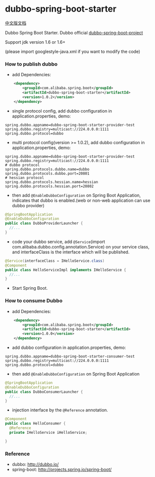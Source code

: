 dubbo-spring-boot-starter
===================================

[中文版文档](https://github.com/alibaba/dubbo-spring-boot-starter/blob/master/README_zh.md)

Dubbo Spring Boot Starter. Dubbo official [dubbo-spring-boot-project](https://github.com/dubbo/dubbo-spring-boot-project)

Support jdk version 1.6 or 1.6+

(please import googlestyle-java.xml if you want to modify the code)

### How to publish dubbo

* add Dependencies:

```xml
    <dependency>
        <groupId>com.alibaba.spring.boot</groupId>
        <artifactId>dubbo-spring-boot-starter</artifactId>
        <version>1.0.2</version>
    </dependency>
```
* single protocol config, add dubbo configuration in application.properties, demo:

```properties
spring.dubbo.appname=dubbo-spring-boot-starter-provider-test
spring.dubbo.registry=multicast://224.0.0.0:1111
spring.dubbo.protocol=dubbo
```
* multi protocol config(version >= 1.0.2), add dubbo configuration in application.properties, demo:

```properties
spring.dubbo.appname=dubbo-spring-boot-starter-provider-test
spring.dubbo.registry=multicast://224.0.0.0:1111
# dubbo protocol
spring.dubbo.protocols.dubbo.name=dubbo
spring.dubbo.protocols.dubbo.port=20801
# hessian protocol
spring.dubbo.protocols.hessian.name=hessian
spring.dubbo.protocols.hessian.port=20802
```

* then add `@EnableDubboConfiguration` on Spring Boot Application, indicates that dubbo is enabled.(web or non-web application can use dubbo provider)

```java
@SpringBootApplication
@EnableDubboConfiguration
public class DubboProviderLauncher {
  //...
}
```

* code your dubbo service, add `@Service`(import com.alibaba.dubbo.config.annotation.Service) on your service class, and interfaceClass is the interface which will be published.

```java
@Service(interfaceClass = IHelloService.class)
@Component
public class HelloServiceImpl implements IHelloService {
  //...
}
```

* Start Spring Boot.


### How to consume Dubbo

* add Dependencies:

```xml
    <dependency>
        <groupId>com.alibaba.spring.boot</groupId>
        <artifactId>dubbo-spring-boot-starter</artifactId>
        <version>1.0.0</version>
    </dependency>
```

* add dubbo configuration in application.properties, demo:

```properties
spring.dubbo.appname=dubbo-spring-boot-starter-consumer-test
spring.dubbo.registry=multicast://224.0.0.0:1111
spring.dubbo.protocol=dubbo
```

* then add `@EnableDubboConfiguration` on Spring Boot Application

```java
@SpringBootApplication
@EnableDubboConfiguration
public class DubboConsumerLauncher {
  //...
}
```

* injection interface by the `@Reference` annotation.

```java
@Component
public class HelloConsumer {
  @Reference
  private IHelloService iHelloService;

}
```

### Reference

* dubbo: http://dubbo.io/
* spring-boot: http://projects.spring.io/spring-boot/
